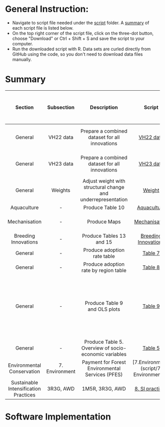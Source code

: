 # General Instruction: 
- Navigate to script file needed under the [script](script) folder. A [summary](#Summary) of each script file is listed below.
- On the top right corner of the script file, click on the three-dot button, choose "Download" or Ctrl + Shift + S and save the script to your computer.
- Run the downloaded script with R. Data sets are curled directly from GitHub using the code, so you don't need to download data files manually. 

# Summary
Section | Subsection | Description| Script | Output | Status (will be deleted when published) | 
|:-----:|:----------:|:------:|:------:| :-----:|:-----:|
|General|VH22 data|Prepare a combined dataset for all innovations|[VH22 data](script/VH22_data.R)|[VH22 dataset](data/processed/VH22_data.csv), [VH22 codebook](other/codebook%20for%20processed%20data/VH22_data.dic.csv)|complete|
|General|VH23 data|Prepare a combined dataset for all innovations| [VH23 data](script/VH23_data.R)|[VH23 dataset](data/processed/VH23_data.csv), [VH23 codebook](other/codebook%20for%20processed%20data/VH23_data.dic.csv)|complete|
|General|Weights|Adjust weight with structural change and underrepresentation|[Weight](https://github.com/CGIAR-SPIA/Viet-Nam-report-2024/blob/main/script/Report_weights.R)|[Weight](Output/Report_weights.csv)|complete|
|Aquaculture|-|Produce Table 10|[Aquaculture](script/3.%20Aquaculture.R)|Table 10|complete|
|Mechanisation|-|Produce Maps|[Mechanisation](script/9.%20Mechanization.R)|Figures 24, 26, 28, 30|complete|
|Breeding Innovations|-|Produce Tables 13 and 15|[Breeding Innovations](script/4.%20Breeding%20Innov.R)|Tables 13 and 15|incomplete|
|General|-|Produce adoption rate table|[Table 7](script/Table.7.R)|Table 7|complete|
|General|-|Produce adoption rate by region table|[Table 8](script/Table.8.R)|Table 8|complete|
|General|-|Produce Table 9 and OLS plots|[Table 9](script/Table.9.R)|Table 9; Figures 11, 15, 26, 29, 31, 33, 35, 39, 44, and 46; Apendix C| complete|
|General|-|Produce Table 5. Overview of socio-economic variables|[Table 5](script/Table.5.R)|Table 5|complete|
|Environmental Conservation|7. Environment|Payment for Forest Environmental Services (PFES)|[7.Environment](script/7. Environment.R)|Figures 24a,b|complete|
|Sustainable Intensification Practices|3R3G, AWD|1M5R, 3R3G, AWD|[8. SI practices](script/8.%20SI%20practices.R)|Figures 3, 4, 7, 8, 36|complete|
# Software Implementation
